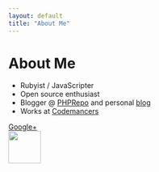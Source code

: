 ```yaml
---
layout: default
title: "About Me"
---
```


# About Me

* Rubyist / JavaScripter
* Open source enthusiast
* Blogger @&nbsp;[PHPRepo](http://www.phprepo.in/) and personal&nbsp;[blog](http://blog.revathskumar.com/)
* Works at [Codemancers](http://codemancers.com/)

<div>
  <a href="https://plus.google.com/103137247923693864096/" rel='me'>Google+</a></div>
<div> 
  <a href="https://plus.google.com/103137247923693864096?prsrc=3" style="text-decoration:none;" rel='me'>
    <img src="https://ssl.gstatic.com/images/icons/gplus-64.png" alt="" style="border:0;width:64px;height:64px;"/>
  </a>
</div>

